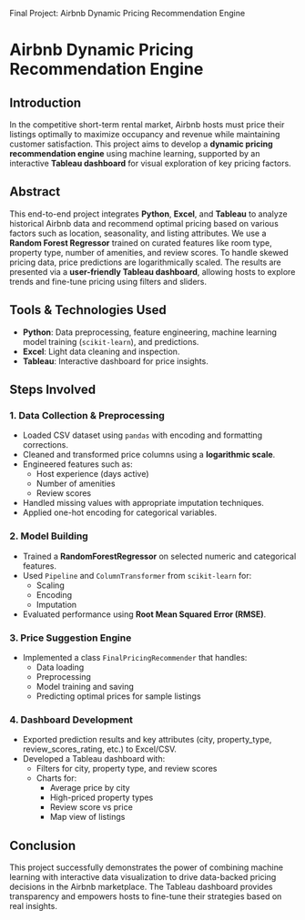 Final Project: Airbnb Dynamic Pricing Recommendation Engine
# Airbnb Dynamic Pricing Recommendation Engine

## Introduction
In the competitive short-term rental market, Airbnb hosts must price their listings optimally to maximize occupancy and revenue while maintaining customer satisfaction. This project aims to develop a **dynamic pricing recommendation engine** using machine learning, supported by an interactive **Tableau dashboard** for visual exploration of key pricing factors.

## Abstract
This end-to-end project integrates **Python**, **Excel**, and **Tableau** to analyze historical Airbnb data and recommend optimal pricing based on various factors such as location, seasonality, and listing attributes. We use a **Random Forest Regressor** trained on curated features like room type, property type, number of amenities, and review scores. To handle skewed pricing data, price predictions are logarithmically scaled. The results are presented via a **user-friendly Tableau dashboard**, allowing hosts to explore trends and fine-tune pricing using filters and sliders.

## Tools & Technologies Used
- **Python**: Data preprocessing, feature engineering, machine learning model training (`scikit-learn`), and predictions.
- **Excel**: Light data cleaning and inspection.
- **Tableau**: Interactive dashboard for price insights.

## Steps Involved

### 1. Data Collection & Preprocessing
- Loaded CSV dataset using `pandas` with encoding and formatting corrections.
- Cleaned and transformed price columns using a **logarithmic scale**.
- Engineered features such as:
  - Host experience (days active)
  - Number of amenities
  - Review scores
- Handled missing values with appropriate imputation techniques.
- Applied one-hot encoding for categorical variables.

### 2. Model Building
- Trained a **RandomForestRegressor** on selected numeric and categorical features.
- Used `Pipeline` and `ColumnTransformer` from `scikit-learn` for:
  - Scaling
  - Encoding
  - Imputation
- Evaluated performance using **Root Mean Squared Error (RMSE)**.

### 3. Price Suggestion Engine
- Implemented a class `FinalPricingRecommender` that handles:
  - Data loading
  - Preprocessing
  - Model training and saving
  - Predicting optimal prices for sample listings

### 4. Dashboard Development
- Exported prediction results and key attributes (city, property_type, review_scores_rating, etc.) to Excel/CSV.
- Developed a Tableau dashboard with:
  - Filters for city, property type, and review scores
  - Charts for:
    - Average price by city
    - High-priced property types
    - Review score vs price
    - Map view of listings
    
## Conclusion
This project successfully demonstrates the power of combining machine learning with interactive data visualization to drive data-backed pricing decisions in the Airbnb marketplace. The Tableau dashboard provides transparency and empowers hosts to fine-tune their strategies based on real insights.
